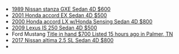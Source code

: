 - [1989 Nissan stanza GXE Sedan 4D $600](https://www.facebook.com/marketplace/item/2590158894661932/)
- [2001 Honda accord EX Sedan 4D $500](https://www.facebook.com/marketplace/item/720842197530752)
- [2000 Honda accord LX w/Honda Sensing Sedan 4D $800](https://www.facebook.com/marketplace/item/761684479715553)
- [2009 Lexus IS 250 Sedan 4D $500](https://www.facebook.com/marketplace/item/1138408891456625)
- Ford Mustang [Title in hand $700 Listed 15 hours ago in Palmer, TN](https://www.facebook.com/marketplace/item/726620996848680)
- [2017 Nissan altima 2.5 SL Sedan 4D $800](https://www.facebook.com/marketplace/item/1371459310630056)
- 
